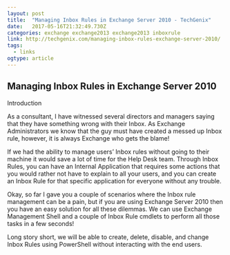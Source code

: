 ```yaml
---
layout: post 
title:  "Managing Inbox Rules in Exchange Server 2010 - TechGenix" 
date:   2017-05-16T21:32:49.730Z 
categories: exchange exchange2013 exchange2013 inboxrule
link: http://techgenix.com/managing-inbox-rules-exchange-server-2010/ 
tags:
  - links
ogtype: article 
---
```


## Managing Inbox Rules in Exchange Server 2010

Introduction

As a consultant, I have witnessed several directors and managers saying that they have something wrong with their Inbox. As Exchange Administrators we know that the guy must have created a messed up Inbox rule, however, it is always Exchange who gets the blame!

If we had the ability to manage users’ Inbox rules without going to their machine it would save a lot of time for the Help Desk team. Through Inbox Rules, you can have an Internal Application that requires some actions that you would rather not have to explain to all your users, and you can create an Inbox Rule for that specific application for everyone without any trouble.

Okay, so far I gave you a couple of scenarios where the Inbox rule management can be a pain, but if you are using Exchange Server 2010 then you have an easy solution for all these dilemmas. We can use Exchange Management Shell and a couple of Inbox Rule cmdlets to perform all those tasks in a few seconds!

Long story short, we will be able to create, delete, disable, and change Inbox Rules using PowerShell without interacting with the end users.